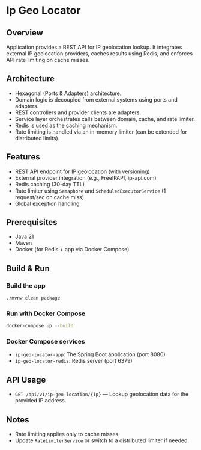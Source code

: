 # Ip Geo Locator

## Overview
Application provides a REST API for IP geolocation lookup. It integrates external IP geolocation providers, caches results using Redis, and enforces API rate limiting on cache misses.

## Architecture
- Hexagonal (Ports & Adapters) architecture.
- Domain logic is decoupled from external systems using ports and adapters.
- REST controllers and provider clients are adapters.
- Service layer orchestrates calls between domain, cache, and rate limiter.
- Redis is used as the caching mechanism.
- Rate limiting is handled via an in-memory limiter (can be extended for distributed limits).

## Features
- REST API endpoint for IP geolocation (with versioning)
- External provider integration (e.g., FreeIPAPI, ip-api.com)
- Redis caching (30-day TTL)
- Rate limiter using `Semaphore` and `ScheduledExecutorService` (1 request/sec on cache miss)
- Global exception handling

## Prerequisites
- Java 21
- Maven
- Docker (for Redis + app via Docker Compose)

## Build & Run
### Build the app
```bash
./mvnw clean package
```

### Run with Docker Compose
```bash
docker-compose up --build
```

### Docker Compose services
- `ip-geo-locator-app`: The Spring Boot application (port 8080)
- `ip-geo-locator-redis`: Redis server (port 6379)

## API Usage
- `GET /api/v1/ip-geo-location/{ip}` — Lookup geolocation data for the provided IP address.

## Notes
- Rate limiting applies only to cache misses.
- Update `RateLimiterService` or switch to a distributed limiter if needed.
